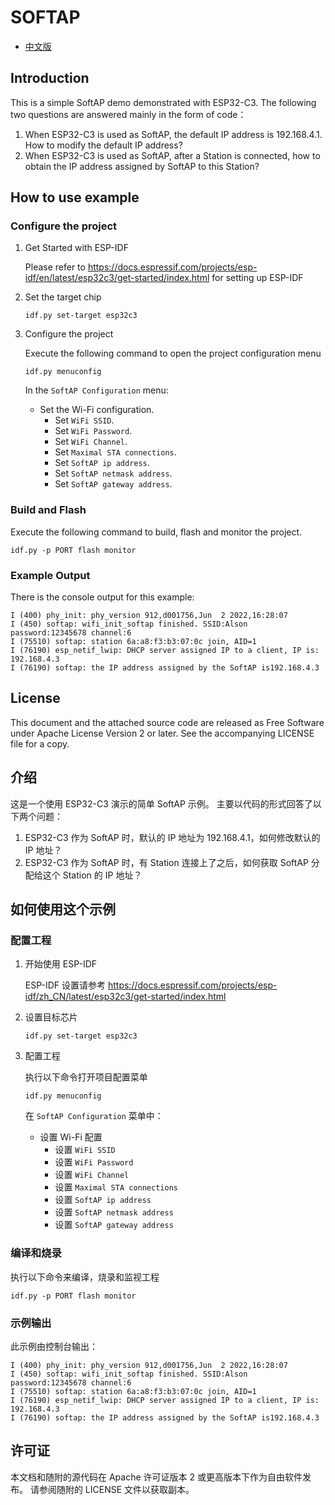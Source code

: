 # SOFTAP

- [中文版](#介绍)

## Introduction

This is a simple SoftAP demo demonstrated with ESP32-C3. The following two questions are answered mainly in the form of code：

1. When ESP32-C3 is used as SoftAP, the default IP address is 192.168.4.1. How to modify the default IP address?
2. When ESP32-C3 is used as SoftAP, after a Station is connected, how to obtain the IP address assigned by SoftAP to this Station?

## How to use example

### Configure the project

1. Get Started with ESP-IDF

   Please refer to https://docs.espressif.com/projects/esp-idf/en/latest/esp32c3/get-started/index.html for setting up ESP-IDF

2. Set the target chip

   ```
   idf.py set-target esp32c3
   ```

3. Configure the project

   Execute the following command to open the project configuration menu

   ```
   idf.py menuconfig
   ```

   In the `SoftAP Configuration` menu:

   * Set the Wi-Fi configuration.
     * Set `WiFi SSID`.
     * Set `WiFi Password`.
     * Set `WiFi Channel`.
     * Set `Maximal STA connections`.
     * Set `SoftAP ip address`.
     * Set `SoftAP netmask address`.
     * Set `SoftAP gateway address`.

### Build and Flash

Execute the following command to build, flash and monitor the project.

```
idf.py -p PORT flash monitor
```

### Example Output

There is the console output for this example:

```
I (400) phy_init: phy_version 912,d001756,Jun  2 2022,16:28:07
I (450) softap: wifi_init_softap finished. SSID:Alson password:12345678 channel:6
I (75510) softap: station 6a:a8:f3:b3:07:0c join, AID=1
I (76190) esp_netif_lwip: DHCP server assigned IP to a client, IP is: 192.168.4.3
I (76190) softap: the IP address assigned by the SoftAP is192.168.4.3
```

## License

This document and the attached source code are released as Free Software under Apache License Version 2 or later. See the accompanying LICENSE file for a copy.

## 介绍

这是一个使用 ESP32-C3 演示的简单 SoftAP 示例。 主要以代码的形式回答了以下两个问题：

1. ESP32-C3 作为 SoftAP 时，默认的 IP 地址为 192.168.4.1，如何修改默认的 IP 地址？
2. ESP32-C3 作为 SoftAP 时，有 Station 连接上了之后，如何获取 SoftAP 分配给这个 Station 的 IP 地址？

## 如何使用这个示例

### 配置工程

1. 开始使用 ESP-IDF

   ESP-IDF 设置请参考 https://docs.espressif.com/projects/esp-idf/zh_CN/latest/esp32c3/get-started/index.html

2. 设置目标芯片

   ```
   idf.py set-target esp32c3
   ```

3. 配置工程

   执行以下命令打开项目配置菜单

   ```
   idf.py menuconfig
   ```

   在 `SoftAP Configuration` 菜单中：

   * 设置 Wi-Fi 配置
     * 设置 `WiFi SSID`
     * 设置 `WiFi Password`
     * 设置 `WiFi Channel`
     * 设置 `Maximal STA connections`
     * 设置 `SoftAP ip address`
     * 设置 `SoftAP netmask address`
     * 设置 `SoftAP gateway address`

### 编译和烧录

执行以下命令来编译，烧录和监视工程

```
idf.py -p PORT flash monitor
```

### 示例输出

此示例由控制台输出：

```
I (400) phy_init: phy_version 912,d001756,Jun  2 2022,16:28:07
I (450) softap: wifi_init_softap finished. SSID:Alson password:12345678 channel:6
I (75510) softap: station 6a:a8:f3:b3:07:0c join, AID=1
I (76190) esp_netif_lwip: DHCP server assigned IP to a client, IP is: 192.168.4.3
I (76190) softap: the IP address assigned by the SoftAP is192.168.4.3
```

## 许可证

本文档和随附的源代码在 Apache 许可证版本 2 或更高版本下作为自由软件发布。 请参阅随附的 LICENSE 文件以获取副本。
